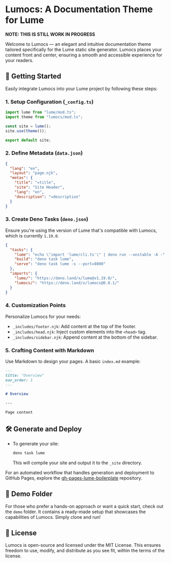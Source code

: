 # Lumocs: A Documentation Theme for Lume

**NOTE: THIS IS STILL WORK IN PROGRESS**

Welcome to Lumocs — an elegant and intuitive documentation theme tailored specifically for the Lume static site generator. Lumocs places your content front and center, ensuring a smooth and accessible experience for your readers.

## 🚀 Getting Started

Easily integrate Lumocs into your Lume project by following these steps:

### 1. Setup Configuration (`_config.ts`)

```typescript
import lume from "lume/mod.ts";
import theme from "lumocs/mod.ts";

const site = lume();
site.use(theme());

export default site;
```

### 2. Define Metadata (`data.json`)

```json
{
  "lang": "en",
  "layout": "page.njk",
  "metas": {
    "title": "=title",
    "site": "Site Header",
    "lang": "en",
    "description": "=description"
  }
}
```

### 3. Create Deno Tasks (`deno.json`)

Ensure you're using the version of Lume that's compatible with Lumocs, which is currently `1.19.0`.

```json
{
  "tasks": {
    "lume": "echo \"import 'lume/cli.ts'\" | deno run --unstable -A -",
    "build": "deno task lume",
    "serve": "deno task lume -s --port=8000"
  },
  "imports": {
    "lume/": "https://deno.land/x/lume@v1.19.0/",
    "lumocs/": "https://deno.land/x/lumocs@0.0.1/"
  }
}
```

### 4. Customization Points

Personalize Lumocs for your needs:

- `_includes/footer.njk`: Add content at the top of the footer.
- `_includes/head.njk`: Inject custom elements into the `<head>` tag.
- `_includes/sidebar.njk`: Append content at the bottom of the sidebar.

### 5. Crafting Content with Markdown

Use Markdown to design your pages. A basic `index.md` example:

```markdown
---
title: "Overview"
nav_order: 1
---

# Overview

---

Page content
```

## 🛠 Generate and Deploy

- To generate your site:
  ```bash
  deno task lume
  ```

  This will compile your site and output it to the `_site` directory.

For an automated workflow that handles generation and deployment to GitHub Pages, explore the [gh-pages-lume-boilerplate](https://github.com/hexagon/gh-pages-lume-boilerplate) repository.

## 🎉 Demo Folder

For those who prefer a hands-on approach or want a quick start, check out the `demo` folder. It contains a ready-made setup that showcases the capabilities of Lumocs. Simply clone and run!

## 📜 License

Lumocs is open-source and licensed under the MIT License. This ensures freedom to use, modify, and distribute as you see fit, within the terms of the license.
